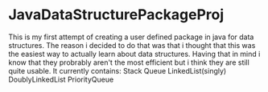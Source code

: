 # JavaDataStructurePackageProj

This is my first attempt of creating a user defined package in java for data structures. The reason i decided to do that was that i thought that this was the easiest way to actually learn about data structures. Having that in mind i know that they probrably aren't the most efficient but i think they are still quite usable.
It currently contains:
Stack
Queue
LinkedList(singly)
DoublyLinkedList
PriorityQueue
